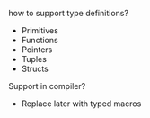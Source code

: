 
how to support type definitions?

* Primitives
* Functions
* Pointers
* Tuples
* Structs

Support in compiler?
  * Replace later with typed macros
